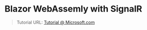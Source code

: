 Blazor WebAssemly with SignalR
==============================

> Tutorial URL: [Tutorial @ Microsoft.com](https://docs.microsoft.com/en-gb/aspnet/core/tutorials/signalr-blazor?view=aspnetcore-5.0)

